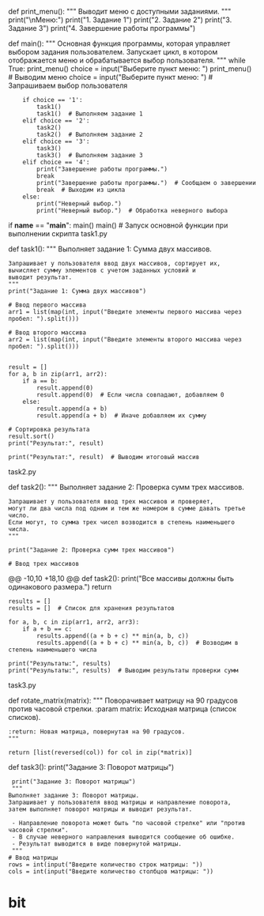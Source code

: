 
def print_menu():
    """
    Выводит меню с доступными заданиями.
    """
    print("\nМеню:")
    print("1. Задание 1")
    print("2. Задание 2")
    print("3. Задание 3")
    print("4. Завершение работы программы")

def main():
    """
    Основная функция программы, которая управляет выбором задания пользователем.
    Запускает цикл, в котором отображается меню и обрабатывается выбор пользователя.
    """
    while True:
        print_menu()
        choice = input("Выберите пункт меню: ")
        print_menu()  # Выводим меню
        choice = input("Выберите пункт меню: ")  # Запрашиваем выбор пользователя

        if choice == '1':
            task1()
            task1()  # Выполняем задание 1
        elif choice == '2':
            task2()
            task2()  # Выполняем задание 2
        elif choice == '3':
            task3()
            task3()  # Выполняем задание 3
        elif choice == '4':
            print("Завершение работы программы.")
            break
            print("Завершение работы программы.")  # Сообщаем о завершении
            break  # Выходим из цикла
        else:
            print("Неверный выбор.")
            print("Неверный выбор.")  # Обработка неверного выбора

if __name__ == "__main__":
    main()
    main()  # Запуск основной функции при выполнении скрипта
‎task1.py

def task1():
    """
    Выполняет задание 1: Сумма двух массивов.
    
    Запрашивает у пользователя ввод двух массивов, сортирует их, 
    вычисляет сумму элементов с учетом заданных условий и 
    выводит результат.
    """
    print("Задание 1: Сумма двух массивов")

    # Ввод первого массива
    arr1 = list(map(int, input("Введите элементы первого массива через пробел: ").split()))
    
    # Ввод второго массива
    arr2 = list(map(int, input("Введите элементы второго массива через пробел: ").split()))


    result = []
    for a, b in zip(arr1, arr2):
        if a == b:
            result.append(0)
            result.append(0)  # Если числа совпадают, добавляем 0
        else:
            result.append(a + b)
            result.append(a + b)  # Иначе добавляем их сумму

    # Сортировка результата
    result.sort()
    print("Результат:", result)
    
    print("Результат:", result)  # Выводим итоговый массив
‎task2.py

def task2():
    """
    Выполняет задание 2: Проверка сумм трех массивов.
    
    Запрашивает у пользователя ввод трех массивов и проверяет,
    могут ли два числа под одним и тем же номером в сумме давать третье число.
    Если могут, то сумма трех чисел возводится в степень наименьшего числа.
    """
    
    print("Задание 2: Проверка сумм трех массивов")

    # Ввод трех массивов
@@ -10,10 +18,10 @@ def task2():
        print("Все массивы должны быть одинакового размера.")
        return

    results = []
    results = []  # Список для хранения результатов

    for a, b, c in zip(arr1, arr2, arr3):
        if a + b == c:
            results.append((a + b + c) ** min(a, b, c))
            results.append((a + b + c) ** min(a, b, c))  # Возводим в степень наименьшего числа

    print("Результаты:", results)
    print("Результаты:", results)  # Выводим результаты проверки сумм
‎task3.py

def rotate_matrix(matrix):
    """
    Поворачивает матрицу на 90 градусов против часовой стрелки.
    :param matrix: Исходная матрица (список списков).
    
    :return: Новая матрица, повернутая на 90 градусов.
    """
    
    return [list(reversed(col)) for col in zip(*matrix)]

def task3():
    print("Задание 3: Поворот матрицы")
     
    
     print("Задание 3: Поворот матрицы")
     """
    Выполняет задание 3: Поворот матрицы.
    Запрашивает у пользователя ввод матрицы и направление поворота,
    затем выполняет поворот матрицы и выводит результат.
    
     - Направление поворота может быть "по часовой стрелке" или "против часовой стрелки".
     - В случае неверного направления выводится сообщение об ошибке.
     - Результат выводится в виде повернутой матрицы.
     """
    # Ввод матрицы
    rows = int(input("Введите количество строк матрицы: "))
    cols = int(input("Введите количество столбцов матрицы: "))
# bit
